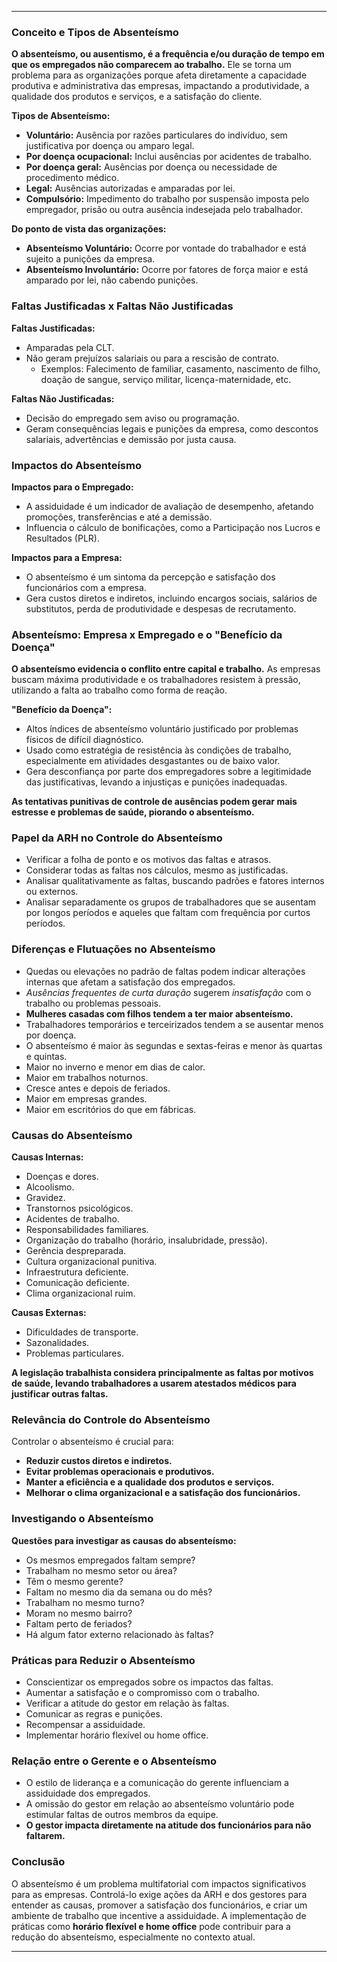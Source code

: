 
---

### Conceito e Tipos de Absenteísmo

**O absenteísmo, ou ausentismo, é a frequência e/ou duração de tempo em que os empregados não comparecem ao trabalho.** Ele se torna um problema para as organizações porque afeta diretamente a capacidade produtiva e administrativa das empresas, impactando a produtividade, a qualidade dos produtos e serviços, e a satisfação do cliente.

**Tipos de Absenteísmo:**

- **Voluntário:** Ausência por razões particulares do indivíduo, sem justificativa por doença ou amparo legal.
- **Por doença ocupacional:** Inclui ausências por acidentes de trabalho.
- **Por doença geral:** Ausências por doença ou necessidade de procedimento médico.
- **Legal:** Ausências autorizadas e amparadas por lei.
- **Compulsório:** Impedimento do trabalho por suspensão imposta pelo empregador, prisão ou outra ausência indesejada pelo trabalhador.

**Do ponto de vista das organizações:**

- **Absenteísmo Voluntário:** Ocorre por vontade do trabalhador e está sujeito a punições da empresa.
- **Absenteísmo Involuntário:** Ocorre por fatores de força maior e está amparado por lei, não cabendo punições.

### Faltas Justificadas x Faltas Não Justificadas

**Faltas Justificadas:**

- Amparadas pela CLT.
- Não geram prejuízos salariais ou para a rescisão de contrato.
	- Exemplos: Falecimento de familiar, casamento, nascimento de filho, doação de sangue, serviço militar, licença-maternidade, etc.

**Faltas Não Justificadas:**

- Decisão do empregado sem aviso ou programação.
- Geram consequências legais e punições da empresa, como descontos salariais, advertências e demissão por justa causa.

### Impactos do Absenteísmo

**Impactos para o Empregado:**

- A assiduidade é um indicador de avaliação de desempenho, afetando promoções, transferências e até a demissão.
- Influencia o cálculo de bonificações, como a Participação nos Lucros e Resultados (PLR).

**Impactos para a Empresa:**

- O absenteísmo é um sintoma da percepção e satisfação dos funcionários com a empresa.
- Gera custos diretos e indiretos, incluindo encargos sociais, salários de substitutos, perda de produtividade e despesas de recrutamento.

### Absenteísmo: Empresa x Empregado e o "Benefício da Doença"

**O absenteísmo evidencia o conflito entre capital e trabalho.** As empresas buscam máxima produtividade e os trabalhadores resistem à pressão, utilizando a falta ao trabalho como forma de reação.

**"Benefício da Doença":**

- Altos índices de absenteísmo voluntário justificado por problemas físicos de difícil diagnóstico.
- Usado como estratégia de resistência às condições de trabalho, especialmente em atividades desgastantes ou de baixo valor.
- Gera desconfiança por parte dos empregadores sobre a legitimidade das justificativas, levando a injustiças e punições inadequadas.

**As tentativas punitivas de controle de ausências podem gerar mais estresse e problemas de saúde, piorando o absenteísmo.**

### Papel da ARH no Controle do Absenteísmo

- Verificar a folha de ponto e os motivos das faltas e atrasos.
- Considerar todas as faltas nos cálculos, mesmo as justificadas.
- Analisar qualitativamente as faltas, buscando padrões e fatores internos ou externos.
- Analisar separadamente os grupos de trabalhadores que se ausentam por longos períodos e aqueles que faltam com frequência por curtos períodos.

### Diferenças e Flutuações no Absenteísmo

- Quedas ou elevações no padrão de faltas podem indicar alterações internas que afetam a satisfação dos empregados.
- *Ausências frequentes de curta duração* sugerem *insatisfação* com o trabalho ou problemas pessoais.
- **Mulheres casadas com filhos tendem a ter maior absenteísmo.**
- Trabalhadores temporários e terceirizados tendem a se ausentar menos por doença.
- O absenteísmo é maior às segundas e sextas-feiras e menor às quartas e quintas.
- Maior no inverno e menor em dias de calor.
- Maior em trabalhos noturnos.
- Cresce antes e depois de feriados.
- Maior em empresas grandes.
- Maior em escritórios do que em fábricas.

### Causas do Absenteísmo

**Causas Internas:**

- Doenças e dores.
- Alcoolismo.
- Gravidez.
- Transtornos psicológicos.
- Acidentes de trabalho.
- Responsabilidades familiares.
- Organização do trabalho (horário, insalubridade, pressão).
- Gerência despreparada.
- Cultura organizacional punitiva.
- Infraestrutura deficiente.
- Comunicação deficiente.
- Clima organizacional ruim.

**Causas Externas:**

- Dificuldades de transporte.
- Sazonalidades.
- Problemas particulares.

**A legislação trabalhista considera principalmente as faltas por motivos de saúde, levando trabalhadores a usarem atestados médicos para justificar outras faltas.**

### Relevância do Controle do Absenteísmo

Controlar o absenteísmo é crucial para:

- **Reduzir custos diretos e indiretos.**
- **Evitar problemas operacionais e produtivos.**
- **Manter a eficiência e a qualidade dos produtos e serviços.**
- **Melhorar o clima organizacional e a satisfação dos funcionários.**

### Investigando o Absenteísmo

**Questões para investigar as causas do absenteísmo:**

- Os mesmos empregados faltam sempre?
- Trabalham no mesmo setor ou área?
- Têm o mesmo gerente?
- Faltam no mesmo dia da semana ou do mês?
- Trabalham no mesmo turno?
- Moram no mesmo bairro?
- Faltam perto de feriados?
- Há algum fator externo relacionado às faltas?

### Práticas para Reduzir o Absenteísmo

- Conscientizar os empregados sobre os impactos das faltas.
- Aumentar a satisfação e o compromisso com o trabalho.
- Verificar a atitude do gestor em relação às faltas.
- Comunicar as regras e punições.
- Recompensar a assiduidade.
- Implementar horário flexível ou home office.

### Relação entre o Gerente e o Absenteísmo

- O estilo de liderança e a comunicação do gerente influenciam a assiduidade dos empregados.
- A omissão do gestor em relação ao absenteísmo voluntário pode estimular faltas de outros membros da equipe.
- **O gestor impacta diretamente na atitude dos funcionários para não faltarem.**

### Conclusão

O absenteísmo é um problema multifatorial com impactos significativos para as empresas. Controlá-lo exige ações da ARH e dos gestores para entender as causas, promover a satisfação dos funcionários, e criar um ambiente de trabalho que incentive a assiduidade. A implementação de práticas como **horário flexível e home office** pode contribuir para a redução do absenteísmo, especialmente no contexto atual.

--- 

